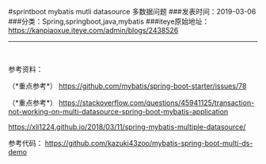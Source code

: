 #sprintboot mybatis mutli datasource 多数据问题
###发表时间：2019-03-06
###分类：Spring,springboot,java,mybatis
###iteye原始地址：<a href="https://kanpiaoxue.iteye.com/admin/blogs/2438526" target="_blank">https://kanpiaoxue.iteye.com/admin/blogs/2438526</a>

---

<div class="iteye-blog-content-contain" style="font-size: 14px;"> 
 <p>&nbsp;</p> 
 <p>参考资料：</p> 
 <p>（*重点参考*）&nbsp;<a href="https://github.com/mybatis/spring-boot-starter/issues/78">https://github.com/mybatis/spring-boot-starter/issues/78</a></p> 
 <p>（*重点参考*）&nbsp;<a href="https://stackoverflow.com/questions/45941125/transaction-not-working-on-multi-datasource-spring-boot-mybatis-application">https://stackoverflow.com/questions/45941125/transaction-not-working-on-multi-datasource-spring-boot-mybatis-application</a></p> 
 <p><a href="https://xli1224.github.io/2018/03/11/spring-mybatis-multiple-datasource/">https://xli1224.github.io/2018/03/11/spring-mybatis-multiple-datasource/</a></p> 
 <p>参考代码： <a href="https://github.com/kazuki43zoo/mybatis-spring-boot-multi-ds-demo">https://github.com/kazuki43zoo/mybatis-spring-boot-multi-ds-demo</a></p> 
</div>
